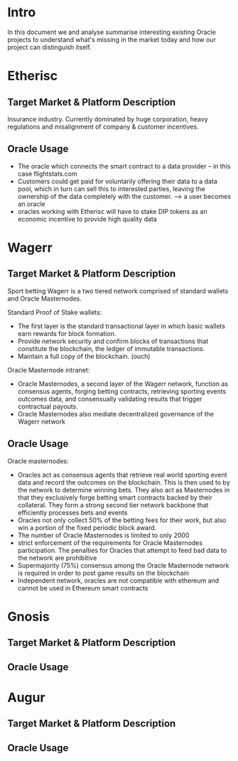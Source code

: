 # Intro
In this document we and analyse summarise interesting existing Oracle projects to understand what's missing in the market today and how our project can distinguish itself.

# Etherisc
## Target Market & Platform Description
Insurance industry.
Currently dominated by huge corporation, heavy regulations and misalignment of company & customer incentives.
## Oracle Usage
- The oracle which connects the smart contract to a data provider – in this case flightstats.com
- Customers could get paid for voluntarily offering their data to a data pool, which in turn can sell this to interested parties, leaving the ownership of the data completely with the customer. --> a user becomes an oracle
- oracles working with Etherisc will have to stake DIP tokens as an economic incentive to provide high quality data

# Wagerr
## Target Market & Platform Description
Sport betting
Wagerr is a two tiered network comprised of standard wallets and Oracle Masternodes.

Standard Proof of Stake wallets:
- The first layer is the standard transactional layer in which basic wallets earn rewards for block formation.
- Provide network security and confirm blocks of transactions that constitute the blockchain, the ledger of immutable transactions.
- Maintain a full copy of the blockchain. (ouch)

Oracle Masternode intranet:
- Oracle Masternodes, a second layer of the Wagerr network, function as consensus agents, forging betting contracts, retrieving sporting events outcomes data, and
consensually validating results that trigger contractual payouts.
- Oracle Masternodes also mediate decentralized governance of the Wagerr network

## Oracle Usage
Oracle masternodes:
- Oracles act as consensus agents that retrieve real world sporting event data and record the outcomes on the blockchain. This is then used to by the network to determine winning bets. They also act as Masternodes in that they exclusively forge betting smart contracts backed by their collateral. They form a strong second tier network backbone that efficiently processes bets and events
- Oracles not only collect 50% of the betting fees for their work, but also win a portion of the fixed periodic block award.
- The number of Oracle Masternodes is limited to only 2000
- strict enforcement of the requirements for Oracle Masternodes participation. The penalties for Oracles that attempt to feed bad data to the network are prohibitive
- Supermajority (75%) consensus among the Oracle Masternode network is required in order to post game results on the blockchain
- Independent network, oracles are not compatible with ethereum and cannot be used in Ethereum smart contracts

# Gnosis
## Target Market & Platform Description
## Oracle Usage

# Augur
## Target Market & Platform Description
## Oracle Usage
